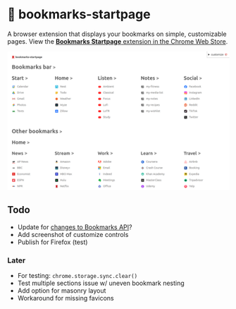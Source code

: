 
# 🔖 bookmarks-startpage

A browser extension that displays your bookmarks on simple, customizable pages. View the [**Bookmarks Startpage** extension in the Chrome Web Store](https://chromewebstore.google.com/detail/bookmarks-startpage/nkbcfcjndkpjejdfekeemdelppjdmlga).

![sceenshot](screenshots/1.png)

## Todo

- Update for [changes to Bookmarks API](https://developer.chrome.com/blog/bookmarks-sync-changes)?
- Add screenshot of customize controls
- Publish for Firefox (test)

### Later

- For testing: `chrome.storage.sync.clear()`
- Test multiple sections issue w/ uneven bookmark nesting
- Add option for masonry layout
- Workaround for missing favicons
